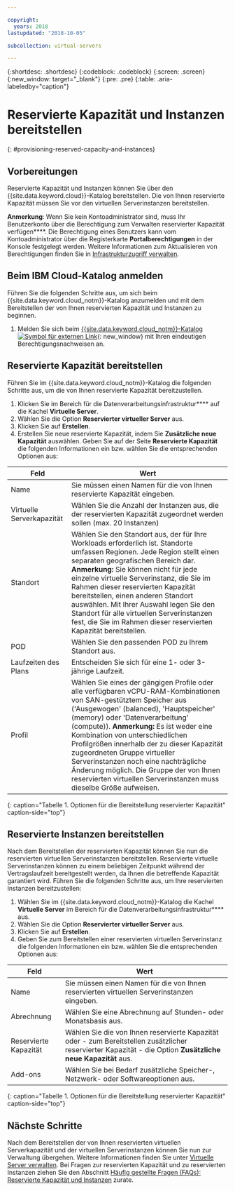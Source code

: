 ```yaml
---

copyright:
  years: 2018
lastupdated: "2018-10-05"

subcollection: virtual-servers

---
```


{:shortdesc: .shortdesc}
{:codeblock: .codeblock}
{:screen: .screen}
{:new_window: target="_blank"}
{:pre: .pre}
{:table: .aria-labeledby="caption"}

# Reservierte Kapazität und Instanzen bereitstellen
{: #provisioning-reserved-capacity-and-instances}

## Vorbereitungen

Reservierte Kapazität und Instanzen können Sie über den {{site.data.keyword.cloud}}-Katalog bereitstellen. Die von Ihnen reservierte Kapazität müssen Sie vor den virtuellen Serverinstanzen bereitstellen.

**Anmerkung**: Wenn Sie kein Kontoadministrator sind, muss Ihr Benutzerkonto über die Berechtigung zum Verwalten reservierter Kapazität verfügen****. Die Berechtigung eines Benutzers kann vom Kontoadministrator über die Registerkarte **Portalberechtigungen** in der Konsole festgelegt werden. Weitere Informationen zum Aktualisieren von Berechtigungen finden Sie in [Infrastrukturzugriff verwalten](/docs/iam?topic=iam-mngclassicinfra).

## Beim IBM Cloud-Katalog anmelden

Führen Sie die folgenden Schritte aus, um sich beim {{site.data.keyword.cloud_notm}}-Katalog anzumelden und mit dem Bereitstellen der von Ihnen reservierten Kapazität und Instanzen zu beginnen.

  1. Melden Sie sich beim [{{site.data.keyword.cloud_notm}}-Katalog ![Symbol für externen Link](../icons/launch-glyph.svg "Symbol für externen Link")](https://console.bluemix.net/catalog/){: new_window} mit Ihren eindeutigen Berechtigungsnachweisen an.

## Reservierte Kapazität bereitstellen

Führen Sie im {{site.data.keyword.cloud_notm}}-Katalog die folgenden Schritte aus, um die von Ihnen reservierte Kapazität bereitzustellen.

  1. Klicken Sie im Bereich für die Datenverarbeitungsinfrastruktur**** auf die Kachel **Virtuelle Server**.
  2. Wählen Sie die Option **Reservierter virtueller Server** aus.
  3. Klicken Sie auf **Erstellen**.
  4. Erstellen Sie neue reservierte Kapazität, indem Sie **Zusätzliche neue Kapazität** auswählen. Geben Sie auf der Seite **Reservierte Kapazität** die folgenden Informationen ein bzw. wählen Sie die entsprechenden Optionen aus:

| Feld                   | Wert               |                                                                                                                                                                                                                                                                                                                                 
| ----------------------- | ------------------- |
| Name                    | Sie müssen einen Namen für die von Ihnen reservierte Kapazität eingeben. |                                                                                                                                                                                                                                                                                                       
| Virtuelle Serverkapazität | Wählen Sie die Anzahl der Instanzen aus, die der reservierten Kapazität zugeordnet werden sollen (max. 20 Instanzen) |                                                                                                                                                                                                                                                
| Standort                | Wählen Sie den Standort aus, der für Ihre Workloads erforderlich ist. Standorte umfassen Regionen. Jede Region stellt einen separaten geografischen Bereich dar. **Anmerkung:** Sie können nicht für jede einzelne virtuelle Serverinstanz, die Sie im Rahmen dieser reservierten Kapazität bereitstellen, einen anderen Standort auswählen. Mit Ihrer Auswahl legen Sie den Standort für alle virtuellen Serverinstanzen fest, die Sie im Rahmen dieser reservierten Kapazität bereitstellen. |
| POD                     | Wählen Sie den passenden POD zu Ihrem Standort aus. |
| Laufzeiten des Plans              | Entscheiden Sie sich für eine 1- oder 3-jährige Laufzeit. |                                                                                                                                                                                                                                                                                            
| Profil                 | Wählen Sie eines der gängigen Profile oder alle verfügbaren vCPU-RAM-Kombinationen von SAN-gestütztem Speicher aus ('Ausgewogen' (balanced), 'Hauptspeicher' (memory) oder 'Datenverarbeitung' (compute)). **Anmerkung:** Es ist weder eine Kombination von unterschiedlichen Profilgrößen innerhalb der zu dieser Kapazität zugeordneten Gruppe virtueller Serverinstanzen noch eine nachträgliche Änderung möglich. Die Gruppe der von Ihnen reservierten virtuellen Serverinstanzen muss dieselbe Größe aufweisen. |
{: caption="Tabelle 1. Optionen für die Bereitstellung reservierter Kapazität" caption-side="top"}


## Reservierte Instanzen bereitstellen

Nach dem Bereitstellen der reservierten Kapazität können Sie nun die reservierten virtuellen Serverinstanzen bereitstellen. Reservierte virtuelle Serverinstanzen können zu einem beliebigen Zeitpunkt während der Vertragslaufzeit bereitgestellt werden, da Ihnen die betreffende Kapazität garantiert wird. Führen Sie die folgenden Schritte aus, um Ihre reservierten Instanzen bereitzustellen:

1. Wählen Sie im {{site.data.keyword.cloud_notm}}-Katalog die Kachel **Virtuelle Server** im Bereich für die Datenverarbeitungsinfrastruktur**** aus.
2. Wählen Sie die Option **Reservierter virtueller Server** aus.
3. Klicken Sie auf **Erstellen**.
4. Geben Sie zum Bereitstellen einer reservierten virtuellen Serverinstanz die folgenden Informationen ein bzw. wählen Sie die entsprechenden Optionen aus:

| Feld                     | Wert               |                                                                                                                                                                                                                                                                                                                                 
| ------------------------- | ------------------- |
| Name                      | Sie müssen einen Namen für die von Ihnen reservierten virtuellen Serverinstanzen eingeben. |                                                                                                                                                                                                                                                                                                       
| Abrechnung                   | Wählen Sie eine Abrechnung auf Stunden- oder Monatsbasis aus. |                                                                                                                                                                                                                                                
| Reservierte Kapazität         | Wählen Sie die von Ihnen reservierte Kapazität oder - zum Bereitstellen zusätzlicher reservierter Kapazität - die Option **Zusätzliche neue Kapazität** aus. |                                                                                                                                                                                                     
| Add-ons                   | Wählen Sie bei Bedarf zusätzliche Speicher-, Netzwerk- oder Softwareoptionen aus. |                                                                                                                                                                                                                                                                                            
{: caption="Tabelle 1. Optionen für die Bereitstellung reservierter Kapazität" caption-side="top"}

## Nächste Schritte

Nach dem Bereitstellen der von Ihnen reservierten virtuellen Serverkapazität und der virtuellen Serverinstanzen können Sie nun zur Verwaltung übergehen. Weitere Informationen finden Sie unter [Virtuelle Server verwalten](/docs/vsi?topic=virtual-servers-managing-virtual-servers). Bei Fragen zur reservierten Kapazität und zu reservierten Instanzen ziehen Sie den Abschnitt [Häufig gestellte Fragen (FAQs): Reservierte Kapazität und Instanzen](/docs/vsi?topic=virtual-servers-faqs-reserved-capacity-and-instances) zurate.
